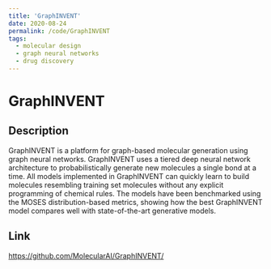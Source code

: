 ```yaml
---
title: 'GraphINVENT'
date: 2020-08-24
permalink: /code/GraphINVENT
tags:
  - molecular design
  - graph neural networks
  - drug discovery
---
```

# GraphINVENT

## Description
GraphINVENT is a platform for graph-based molecular generation using graph neural networks. GraphINVENT uses a tiered deep neural network architecture to probabilistically generate new molecules a single bond at a time. All models implemented in GraphINVENT can quickly learn to build molecules resembling training set molecules without any explicit programming of chemical rules. The models have been benchmarked using the MOSES distribution-based metrics, showing how the best GraphINVENT model compares well with state-of-the-art generative models.

## Link
https://github.com/MolecularAI/GraphINVENT/

